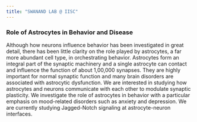 ```yaml
---
title: "SWANAND LAB @ IISC"
---
```


### Role of Astrocytes in Behavior and Disease

Although how neurons influence behavior has been investigated in great detail,
there has been little clarity on the role played by astrocytes, a far more
abundant cell type, in orchestrating behavior. Astrocytes form an integral
part of the synaptic machinery and a single astrocyte can contact and
influence the function of about 1,00,000 synapses. They are highly important
for normal synaptic function and many brain disorders are associated with
astrocytic dysfunction. We are interested in studying how astrocytes and
neurons communicate with each other to modulate synaptic plasticity. We
investigate the role of astrocytes in behavior with a particular emphasis on
mood-related disorders such as anxiety and depression. We are currently
studying Jagged-Notch signaling at astrocyte-neuron interfaces.
